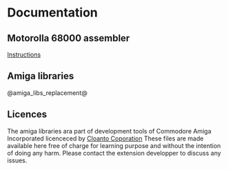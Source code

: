 # Documentation

## Motorolla 68000 assembler
[Instructions](instructionset)

## Amiga libraries
@amiga_libs_replacement@

## Licences
The amiga libraries ara part of development tools of Commodore Amiga Incorporated licenceced by [Cloanto Coporation](https://cloanto.com)
These files are made available here free of charge for learning purpose and without the intention of doing any harm.
Please contact the extension developper to discuss any issues.